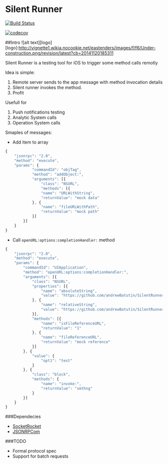 # Silent Runner

 [![Build Status](https://travis-ci.org/andrewBatutin/SilentRunner.svg?branch=master)](https://travis-ci.org/andrewBatutin/SilentRunner)

 [![codecov](https://codecov.io/gh/andrewBatutin/SilentRunner/branch/master/graph/badge.svg)](https://codecov.io/gh/andrewBatutin/SilentRunner)

##Intro
![alt text][logo]
[logo]:http://vignette1.wikia.nocookie.net/eastenders/images/f/f6/Under-construction.png/revision/latest?cb=20141120185311

Silent Runner is a testing tool for iOS to trigger some method calls remotly

Idea is simple: 
1. Remote server sends to the app message with method invocation details
2. Silent runner invokes the method.
3. Profit

Usefull for
1.	Push notifications testing
2. Analytic System calls
3. Operation System calls

Smaples of messages:

* Add item to array
```javascript
{
	"jsonrpc": "2.0",
	"method": "execute",
	"params": { 
			"commandId": "objTag",
			"method": "addObject:",
			"arguments": [{
				"class": "NSURL",
				"methods": [{
				"name": "URLWithString",
				"returnValue": "mock data"
			}, {
				"name": "fileURLWithPath",
				"returnValue": "mock path"
			}]
		}]
	}
}
```

* Call `openURL:options:completionHandler:` method
```javascript
{
    "jsonrpc": "2.0",
    "method": "execute",
    "params": {
        "commandId": "UIApplication",
        "method": "openURL:options:completionHandler:",
        "arguments": [{
            "class": "NSURL",
            "properties": [{
                "name": "absoluteString",
                "value": "https://github.com/andrewBatutin/SilentRunner"
            }, {
                "name": "relativeString",
                "value": "https://github.com/andrewBatutin/SilentRunner"
            }],
            "methods": [{
                "name": "isFileReferenceURL",
                "returnValue": "1"
            }, {
                "name": "fileReferenceURL",
                "returnValue": "mock reference"
            }]
        }, {
            "value": {
                "opt1": "test"
            }
        }, {
            "class": "block",
            "methods": {
                "name": "invoke:",
                "returnValue": "smthng"
            }
        }]
    }
}
```


###Dependecies
* [SocketRocket](https://github.com/facebook/SocketRocket)
* [JSONRPCom](https://github.com/andrewBatutin/JSONRPCom)

###TODO

* Formal protocol spec
* Support for batch requests
